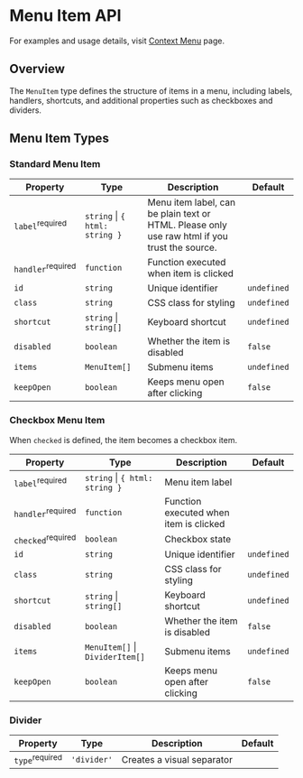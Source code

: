 # Menu Item API

For examples and usage details, visit [Context Menu][context-menu] page.

## Overview

The `MenuItem` type defines the structure of items in a menu, including labels,
handlers, shortcuts, and additional properties such as checkboxes and dividers.

## Menu Item Types

### Standard Menu Item

| Property                     | Type                           | Description                                                                                   | Default     |
| ---------------------------- | ------------------------------ | --------------------------------------------------------------------------------------------- | ----------- |
| `label`<sup>required</sup>   | `string` \| `{ html: string }` | Menu item label, can be plain text or HTML. Please only use raw html if you trust the source. |             |
| `handler`<sup>required</sup> | `function`                     | Function executed when item is clicked                                                        |             |
| `id`                         | `string`                       | Unique identifier                                                                             | `undefined` |
| `class`                      | `string`                       | CSS class for styling                                                                         | `undefined` |
| `shortcut`                   | `string` \| `string[]`         | Keyboard shortcut                                                                             | `undefined` |
| `disabled`                   | `boolean`                      | Whether the item is disabled                                                                  | `false`     |
| `items`                      | `MenuItem[]`                   | Submenu items                                                                                 | `undefined` |
| `keepOpen`                   | `boolean`                      | Keeps menu open after clicking                                                                | `false`     |

### Checkbox Menu Item

When `checked` is defined, the item becomes a checkbox item.

| Property                     | Type                            | Description                            | Default     |
| ---------------------------- | ------------------------------- | -------------------------------------- | ----------- |
| `label`<sup>required</sup>   | `string` \| `{ html: string }`  | Menu item label                        |             |
| `handler`<sup>required</sup> | `function`                      | Function executed when item is clicked |             |
| `checked`<sup>required</sup> | `boolean`                       | Checkbox state                         |             |
| `id`                         | `string`                        | Unique identifier                      | `undefined` |
| `class`                      | `string`                        | CSS class for styling                  | `undefined` |
| `shortcut`                   | `string` \| `string[]`          | Keyboard shortcut                      | `undefined` |
| `disabled`                   | `boolean`                       | Whether the item is disabled           | `false`     |
| `items`                      | `MenuItem[]` \| `DividerItem[]` | Submenu items                          | `undefined` |
| `keepOpen`                   | `boolean`                       | Keeps menu open after clicking         | `false`     |

### Divider

| Property                  | Type        | Description                | Default |
| ------------------------- | ----------- | -------------------------- | ------- |
| `type`<sup>required</sup> | `'divider'` | Creates a visual separator |         |

[context-menu]: ../context-menu.md
